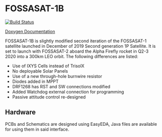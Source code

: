 # FOSSASAT-1B

[![Build Status](https://buildbot.fossa.systems/badges/FossaSat-1B.svg)](https://buildbot.fossa.systems/#/builders/1)

[Doxygen Documentation](https://fossasystems.github.io/FOSSASAT-1B)

FOSSASAT-1B is slightly modified second iteration of the FOSSASAT-1 satellite launched in December of 2019 Second generation 1P Satellite. It is set to launch with FOSSASAT-2 aboard the Alpha Firefly rocket in Q2-3 2020 into a 300km LEO orbit. The following differences are listed:

- Use of IXYS Cells instead of TrisolX
- No deployable Solar Panels
- Use of a new through-hole burnwire resistor
- Diodes added in MPPT
- DRF1268 has RST and SW connections modified
- Added Watchdog external connection for programming
- Passive attitude control re-designed


## Hardware

PCBs and Schematics are designed using EasyEDA, Java files are available for using them in said interface. 
